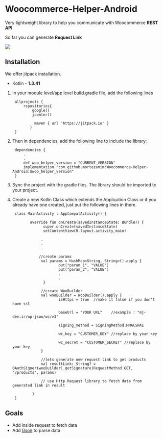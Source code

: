 # Woocommerce-Helper-Android

  

Very lightweight library to help you communicate with Woocommerce  **REST API** 

So far you can generate **Request Link**

  <img src="https://cdn1.imggmi.com/uploads/2019/7/18/846add12d43a72962d2d497f11f3db16-full.png"/>


## Installation
We offer jitpack installation.
-   Kotlin - **1.3.41**

1. In your module level/app level build.gradle file, add the following lines

        allprojects {
	        repositories{
		        google()
	            jcenter()
          
				 maven { url 'https://jitpack.io' }
		       }
		}
		
2. Then in dependencies, add the following line to include the library:
  
        dependencies {
            .
            .
            def woo_helper_version = "CURRENT_VERSION"
            implementation "com.github.mortezamim:Woocommerce-Helper-Android:$woo_helper_version"
        }

3. Sync the project with the gradle files. The library should be imported to your project.
  
4. Create a new Kotlin Class which extends the Application Class or if you already have one created, just put the following lines in there.

		class MainActivity : AppCompatActivity() {  
		
			   override fun onCreate(savedInstanceState: Bundle?) {  
				     super.onCreate(savedInstanceState)  
				     setContentView(R.layout.activity_main)
        
                    .
                    .
                    .
                    
                   //create params
                    val params = HashMap<String, String>().apply {
		                    put("param_1", "VALUE")
		                    put("param_2", "VALUE")
		                    .
		                    .
		             }

					//create WooBuilder
					val wooBuilder = WooBuilder().apply {
							isHttps = true  //make it false if you don't have ssl
							
							baseUrl = "YOUR URL"    //example : "mj-dev.ir/wp-json/wc/v3"
							
							signing_method = SigningMethod.HMACSHA1
							
							wc_key = "CUSTOMER_KEY" //replace by your key
							
							wc_secret = "CUSTOMER_SECRET" //replace by your key
					}

					//lets generate new request link to get products
					val resultLink: String? = OAuthSigner(wooBuilder).getSignature(RequestMethod.GET, "/products", params)
					
					// use Http Request library to fetch data from generated link in result
					
                }
        }

## Goals
- Add inside request to fetch data
- Add [Gson](https://github.com/google/gson) to parse data